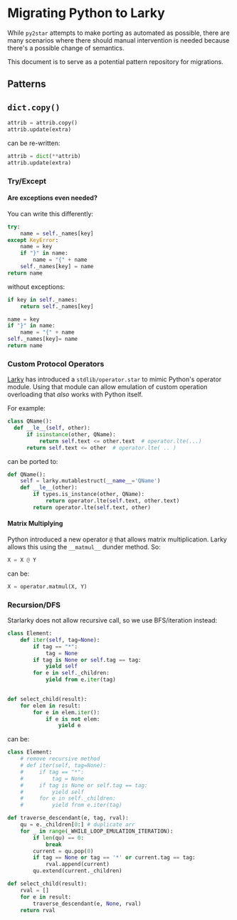 # Migrating Python to Larky

While `py2star` attempts to make porting as automated as possible, there are many scenarios where
there should manual intervention is needed because there's a possible change of semantics.

This document is to serve as a potential pattern repository for migrations.

## Patterns

## `dict.copy()`

```python
attrib = attrib.copy()
attrib.update(extra)
```
can be re-written:

```python
attrib = dict(**attrib)
attrib.update(extra)
```
### Try/Except 

#### Are exceptions even needed? 

You can write this differently:

```python
try:
    name = self._names[key]
except KeyError:
    name = key
    if "}" in name:
        name = "{" + name
    self._names[key] = name
return name
```

without exceptions:

```python
if key in self._names:
    return self._names[key]

name = key
if "}" in name:
    name = "{" + name
self._names[key]= name
return name
```

### Custom Protocol Operators

[Larky](https://github.com/verygoodsecurity/starlarky) has introduced a `stdlib/operator.star` to
mimic Python's operator module. Using that module can allow emulation of
custom operation overloading that *also* works with Python itself.

For example:

```python
class QName():
  def __le__(self, other):
      if isinstance(other, QName):
          return self.text <= other.text  # operator.lte(...)
      return self.text <= other  # operator.lte( .. )
```

can be ported to:

```python
def QName():
    self = larky.mutablestruct(__name__='QName')
    def __le__(other):
        if types.is_instance(other, QName):
            return operator.lte(self.text, other.text)
        return operator.lte(self.text, other)
```

#### Matrix Multiplying

Python introduced a new operator `@` that allows matrix multiplication. Larky
allows this using the `__matmul__` dunder method. So:

```python
X = X @ Y
```

can be:

```python
X = operator.matmul(X, Y)
```

### Recursion/DFS

Starlarky does not allow recursive call, so we use BFS/iteration instead:

```python
class Element:
    def iter(self, tag=None):
        if tag == "*":
            tag = None
        if tag is None or self.tag == tag:
            yield self
        for e in self._children:
            yield from e.iter(tag)
    

def select_child(result):
    for elem in result:
        for e in elem.iter():
            if e is not elem:
                yield e

```

can be:

```python
class Element:
    # remove recursive method
    # def iter(self, tag=None):
    #     if tag == "*":
    #         tag = None
    #     if tag is None or self.tag == tag:
    #         yield self
    #     for e in self._children:
    #         yield from e.iter(tag)

def traverse_descendant(e, tag, rval):
    qu = e._children[0:] # duplicate arr
    for _ in range(_WHILE_LOOP_EMULATION_ITERATION):
        if len(qu) == 0:
            break
        current = qu.pop(0)
        if tag == None or tag == '*' or current.tag == tag:
            rval.append(current)
        qu.extend(current._children)

def select_child(result):
    rval = []
    for e in result:
        traverse_descendant(e, None, rval)
    return rval
```
